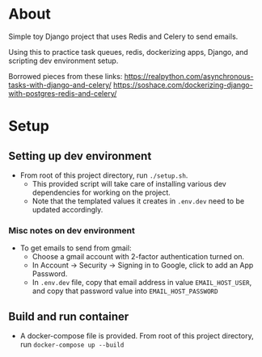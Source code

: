 # About
Simple toy Django project that uses Redis and Celery to send emails.

Using this to practice task queues, redis, dockerizing apps, Django, and scripting dev environment setup.

Borrowed pieces from these links:
https://realpython.com/asynchronous-tasks-with-django-and-celery/
https://soshace.com/dockerizing-django-with-postgres-redis-and-celery/

# Setup

## Setting up dev environment
- From root of this project directory, run `./setup.sh`.
  - This provided script will take care of installing various dev dependencies for working on the project.
  - Note that the templated values it creates in `.env.dev` need to be updated accordingly.

### Misc notes on dev environment
- To get emails to send from gmail:
  - Choose a gmail account with 2-factor authentication turned on.
  - In Account -> Security -> Signing in to Google, click to add an App Password.
  - In `.env.dev` file, copy that email address in value `EMAIL_HOST_USER`, and copy that password value into `EMAIL_HOST_PASSWORD`

## Build and run container
- A docker-compose file is provided. From root of this project directory, run `docker-compose up --build`
